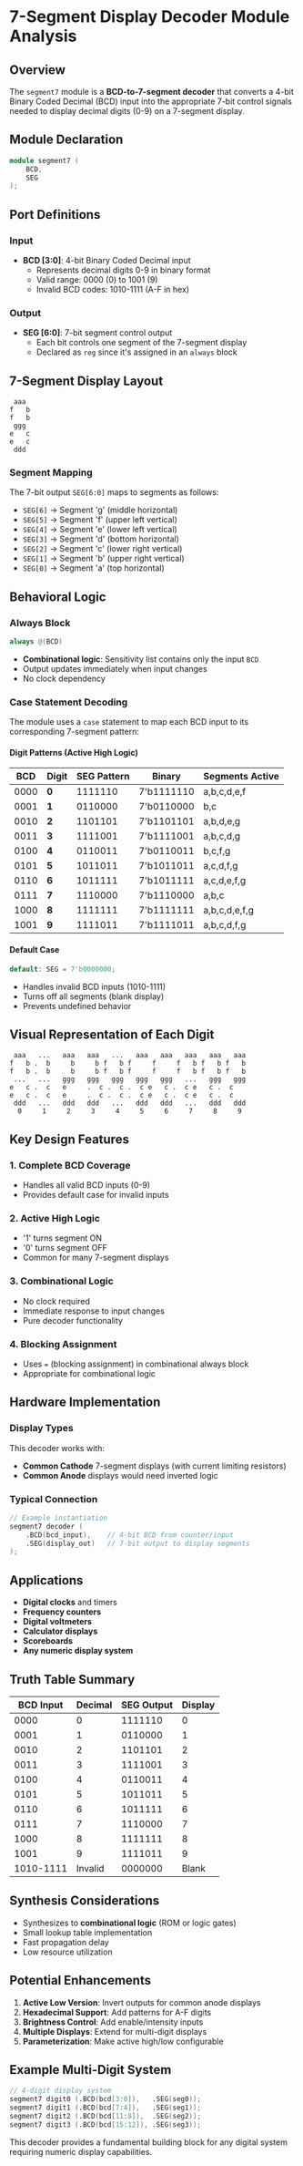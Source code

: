 # 7-Segment Display Decoder Module Analysis

## Overview
The `segment7` module is a **BCD-to-7-segment decoder** that converts a 4-bit Binary Coded Decimal (BCD) input into the appropriate 7-bit control signals needed to display decimal digits (0-9) on a 7-segment display.

## Module Declaration
```verilog
module segment7 (
    BCD,
    SEG
);
```

## Port Definitions

### Input
- **BCD [3:0]**: 4-bit Binary Coded Decimal input
  - Represents decimal digits 0-9 in binary format
  - Valid range: 0000 (0) to 1001 (9)
  - Invalid BCD codes: 1010-1111 (A-F in hex)

### Output
- **SEG [6:0]**: 7-bit segment control output
  - Each bit controls one segment of the 7-segment display
  - Declared as `reg` since it's assigned in an `always` block

## 7-Segment Display Layout
```
 aaa
f   b
f   b
 ggg
e   c
e   c
 ddd
```

### Segment Mapping
The 7-bit output `SEG[6:0]` maps to segments as follows:
- `SEG[6]` → Segment 'g' (middle horizontal)
- `SEG[5]` → Segment 'f' (upper left vertical)
- `SEG[4]` → Segment 'e' (lower left vertical)
- `SEG[3]` → Segment 'd' (bottom horizontal)
- `SEG[2]` → Segment 'c' (lower right vertical)
- `SEG[1]` → Segment 'b' (upper right vertical)
- `SEG[0]` → Segment 'a' (top horizontal)

## Behavioral Logic

### Always Block
```verilog
always @(BCD)
```
- **Combinational logic**: Sensitivity list contains only the input `BCD`
- Output updates immediately when input changes
- No clock dependency

### Case Statement Decoding
The module uses a `case` statement to map each BCD input to its corresponding 7-segment pattern:

#### Digit Patterns (Active High Logic)

| BCD | Digit | SEG Pattern | Binary    | Segments Active |
|-----|-------|-------------|-----------|-----------------|
| 0000| **0** | 1111110     | 7'b1111110| a,b,c,d,e,f     |
| 0001| **1** | 0110000     | 7'b0110000| b,c             |
| 0010| **2** | 1101101     | 7'b1101101| a,b,d,e,g       |
| 0011| **3** | 1111001     | 7'b1111001| a,b,c,d,g       |
| 0100| **4** | 0110011     | 7'b0110011| b,c,f,g         |
| 0101| **5** | 1011011     | 7'b1011011| a,c,d,f,g       |
| 0110| **6** | 1011111     | 7'b1011111| a,c,d,e,f,g     |
| 0111| **7** | 1110000     | 7'b1110000| a,b,c           |
| 1000| **8** | 1111111     | 7'b1111111| a,b,c,d,e,f,g   |
| 1001| **9** | 1111011     | 7'b1111011| a,b,c,d,f,g     |

#### Default Case
```verilog
default: SEG = 7'b0000000;
```
- Handles invalid BCD inputs (1010-1111)
- Turns off all segments (blank display)
- Prevents undefined behavior

## Visual Representation of Each Digit

```
 aaa   ...   aaa   aaa   ...   aaa   aaa   aaa   aaa   aaa
f   b .  b     b     b f   b f     f     f   b f   b f   b
f   b .  b     b     b f   b f     f     f   b f   b f   b
 ...   ...   ggg   ggg   ggg   ggg   ggg   ...   ggg   ggg
e   c .  c   e     .  c .  c .  c e   c .  c e   c .  c
e   c .  c   e     .  c .  c .  c e   c .  c e   c .  c
 ddd   ...   ddd   ddd   ...   ddd   ddd   ...   ddd   ddd
  0     1     2     3     4     5     6     7     8     9
```

## Key Design Features

### 1. **Complete BCD Coverage**
- Handles all valid BCD inputs (0-9)
- Provides default case for invalid inputs

### 2. **Active High Logic**
- '1' turns segment ON
- '0' turns segment OFF
- Common for many 7-segment displays

### 3. **Combinational Logic**
- No clock required
- Immediate response to input changes
- Pure decoder functionality

### 4. **Blocking Assignment**
- Uses `=` (blocking assignment) in combinational always block
- Appropriate for combinational logic

## Hardware Implementation

### Display Types
This decoder works with:
- **Common Cathode** 7-segment displays (with current limiting resistors)
- **Common Anode** displays would need inverted logic

### Typical Connection
```verilog
// Example instantiation
segment7 decoder (
    .BCD(bcd_input),    // 4-bit BCD from counter/input
    .SEG(display_out)   // 7-bit output to display segments
);
```

## Applications
- **Digital clocks** and timers
- **Frequency counters**
- **Digital voltmeters**
- **Calculator displays**
- **Scoreboards**
- **Any numeric display system**

## Truth Table Summary

| BCD Input | Decimal | SEG Output | Display |
|-----------|---------|------------|---------|
| 0000      | 0       | 1111110    | 0       |
| 0001      | 1       | 0110000    | 1       |
| 0010      | 2       | 1101101    | 2       |
| 0011      | 3       | 1111001    | 3       |
| 0100      | 4       | 0110011    | 4       |
| 0101      | 5       | 1011011    | 5       |
| 0110      | 6       | 1011111    | 6       |
| 0111      | 7       | 1110000    | 7       |
| 1000      | 8       | 1111111    | 8       |
| 1001      | 9       | 1111011    | 9       |
| 1010-1111 | Invalid | 0000000    | Blank   |

## Synthesis Considerations
- Synthesizes to **combinational logic** (ROM or logic gates)
- Small lookup table implementation
- Fast propagation delay
- Low resource utilization

## Potential Enhancements
1. **Active Low Version**: Invert outputs for common anode displays
2. **Hexadecimal Support**: Add patterns for A-F digits
3. **Brightness Control**: Add enable/intensity inputs
4. **Multiple Displays**: Extend for multi-digit displays
5. **Parameterization**: Make active high/low configurable

## Example Multi-Digit System
```verilog
// 4-digit display system
segment7 digit0 (.BCD(bcd[3:0]),   .SEG(seg0));
segment7 digit1 (.BCD(bcd[7:4]),   .SEG(seg1));
segment7 digit2 (.BCD(bcd[11:8]),  .SEG(seg2));
segment7 digit3 (.BCD(bcd[15:12]), .SEG(seg3));
```

This decoder provides a fundamental building block for any digital system requiring numeric display capabilities.

